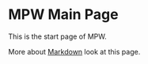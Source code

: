 MPW Main Page
=============

This is the start page of MPW.

More about [Markdown](Markdown) look at this page.



